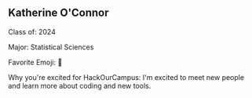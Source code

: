 ## Katherine O'Connor

Class of: 2024

Major: Statistical Sciences

Favorite Emoji: 😬

Why you're excited for HackOurCampus: I'm excited to meet new people and learn more about coding and new tools.